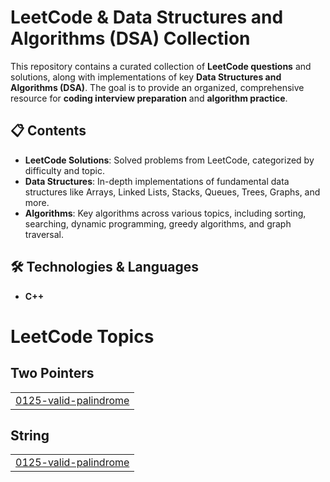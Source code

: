 # LeetCode & Data Structures and Algorithms (DSA) Collection

This repository contains a curated collection of **LeetCode questions** and solutions, along with implementations of key **Data Structures and Algorithms (DSA)**. The goal is to provide an organized, comprehensive resource for **coding interview preparation** and **algorithm practice**.

## 📋 Contents

- **LeetCode Solutions**: Solved problems from LeetCode, categorized by difficulty and topic.
- **Data Structures**: In-depth implementations of fundamental data structures like Arrays, Linked Lists, Stacks, Queues, Trees, Graphs, and more.
- **Algorithms**: Key algorithms across various topics, including sorting, searching, dynamic programming, greedy algorithms, and graph traversal.

## 🛠️ Technologies & Languages
- **C++**




<!---LeetCode Topics Start-->
# LeetCode Topics
## Two Pointers
|  |
| ------- |
| [0125-valid-palindrome](https://github.com/sahilsoni56/Cpp-DSA/tree/master/0125-valid-palindrome) |
## String
|  |
| ------- |
| [0125-valid-palindrome](https://github.com/sahilsoni56/Cpp-DSA/tree/master/0125-valid-palindrome) |
<!---LeetCode Topics End-->